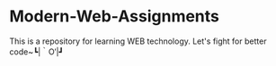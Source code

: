# Modern-Web-Assignments
 This is a repository for learning WEB technology. Let's fight for better code~┗|｀O′|┛
